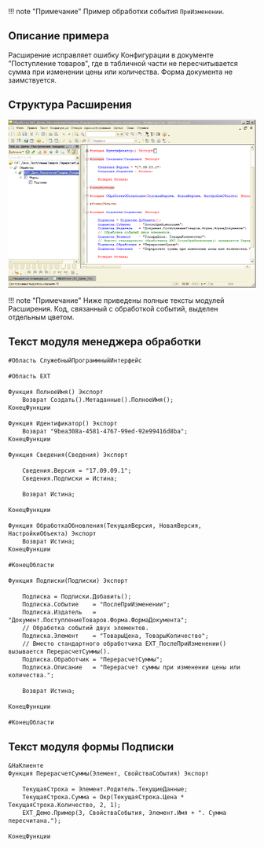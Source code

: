 !!! note "Примечание"
    Пример обработки события `ПриИзменении`.

## Описание примера

Расширение исправляет ошибку Конфигурации в документе "Поступление товаров", где в табличной части не пересчитывается сумма при изменении цены или количества. Форма документа не заимствуется.

## Структура Расширения

![Screenshot](../../img/%D0%9F%D0%B5%D1%80%D0%B5%D1%81%D1%87%D0%B5%D1%82%20%D1%81%D1%83%D0%BC%D0%BC%D1%8B%20%D0%B2%20%D0%9A%D0%BE%D0%BD%D1%84%D0%B8%D0%B3%D1%83%D1%80%D0%B0%D1%82%D0%BE%D1%80%D0%B5.png)

!!! note "Примечание"
    Ниже приведены полные тексты модулей Расширения. Код, связанный с обработкой событий, выделен отдельным цветом.

## Текст модуля менеджера обработки

``` hl_lines="16 28-41"
#Область СлужебныйПрограммныйИнтерфейс

#Область ЕХТ

Функция ПолноеИмя() Экспорт
	Возврат Создать().Метаданные().ПолноеИмя();
КонецФункции

Функция Идентификатор() Экспорт
	Возврат "9bea308a-4581-4767-99ed-92e99416d8ba";
КонецФункции

Функция Сведения(Сведения) Экспорт
	
	Сведения.Версия	= "17.09.09.1";
	Сведения.Подписки = Истина;
	
	Возврат Истина;
	
КонецФункции	

Функция ОбработкаОбновления(ТекущаяВерсия, НоваяВерсия, НастройкиОбъекта) Экспорт 
	Возврат Истина;
КонецФункции

#КонецОбласти

Функция Подписки(Подписки) Экспорт
	
	Подписка = Подписки.Добавить();
	Подписка.Событие 	= "ПослеПриИзменении";
	Подписка.Издатель 	= "Документ.ПоступлениеТоваров.Форма.ФормаДокумента";
	// Обработка событий двух элементов.
	Подписка.Элемент 	= "ТоварыЦена, ТоварыКоличество";
	// Вместо стандартного обработчика ЕХТ_ПослеПриИзменении() вызывается ПерерасчетСуммы().
	Подписка.Обработчик	= "ПерерасчетСуммы"; 				
	Подписка.Описание	= "Перерасчет суммы при изменении цены или количества.";
	
	Возврат Истина;
	
КонецФункции		

#КонецОбласти
```

## Текст модуля формы Подписки

``` hl_lines="16 2-8"
&НаКлиенте
Функция ПерерасчетСуммы(Элемент, СвойстваСобытия) Экспорт
	
	ТекущаяСтрока = Элемент.Родитель.ТекущиеДанные;
	ТекущаяСтрока.Сумма = Окр(ТекущаяСтрока.Цена * ТекущаяСтрока.Количество, 2, 1);
	ЕХТ_Демо.Пример(3, СвойстваСобытия, Элемент.Имя + ". Сумма пересчитана.");
	
КонецФункции	
```